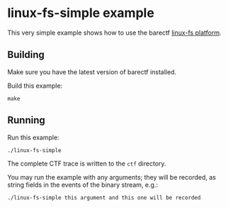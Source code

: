 # linux-fs-simple example

This very simple example shows how to use the barectf
[linux-fs platform](../../../platforms/linux-fs).


## Building

Make sure you have the latest version of barectf installed.

Build this example:

    make


## Running

Run this example:

    ./linux-fs-simple

The complete CTF trace is written to the `ctf` directory.

You may run the example with any arguments; they will be recorded,
as string fields in the events of the binary stream, e.g.:

    ./linux-fs-simple this argument and this one will be recorded
